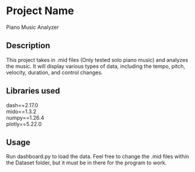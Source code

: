 # Project Name

Piano Music Analyzer

## Description

This project takes in .mid files (Only tested solo piano music) and analyzes the music. It will display various types of data, including the tempo, pitch, velocity, duration, and control changes.

## Libraries used

dash==2.17.0  
mido==1.3.2  
numpy==1.26.4  
plotly==5.22.0  

## Usage

Run dashboard.py to load the data. Feel free to change the .mid files within the Dataset folder, but it must be in there for the program to work. 
